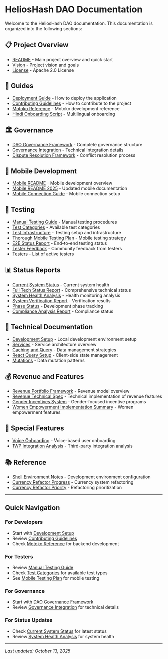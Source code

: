 # HeliosHash DAO Documentation

Welcome to the HeliosHash DAO documentation. This documentation is organized into the following sections:

## 📋 Project Overview
- [README](../README.md) - Main project overview and quick start
- [Vision](../VISION.md) - Project vision and goals
- [License](../LICENSE) - Apache 2.0 License

## 🚀 Guides
- [Deployment Guide](guides/DEPLOYMENT_GUIDE.md) - How to deploy the application
- [Contributing Guidelines](guides/CONTRIBUTING.md) - How to contribute to the project
- [Motoko Reference](guides/MOTOKO_REFERENCE.md) - Motoko development reference
- [Hindi Onboarding Script](guides/HINDI_ONBOARDING_SCRIPT.md) - Multilingual onboarding

## 🏛️ Governance
- [DAO Governance Framework](governance/DAO_GOVERNANCE_FRAMEWORK.md) - Complete governance structure
- [Governance Integration](governance/GOVERNANCE_INTEGRATION.md) - Technical integration details
- [Dispute Resolution Framework](governance/DISPUTE_RESOLUTION_FRAMEWORK.md) - Conflict resolution process

## 📱 Mobile Development
- [Mobile README](mobile/MOBILE-README.md) - Mobile development overview
- [Mobile README 2025](mobile/MOBILE-README-2025.md) - Updated mobile documentation  
- [Mobile Connection Guide](mobile/MOBILE_CONNECTION_GUIDE.md) - Mobile connection setup

## 🧪 Testing
- [Manual Testing Guide](testing/MANUAL_TESTING_GUIDE.md) - Manual testing procedures
- [Test Categories](testing/TEST_CATEGORIES.md) - Available test categories
- [Test Infrastructure](testing/TEST_INFRASTRUCTURE.md) - Testing setup and infrastructure
- [Thorough Mobile Testing Plan](testing/THOROUGH_MOBILE_TESTING_PLAN.md) - Mobile testing strategy
- [E2E Status Report](testing/STATUS_REPORT_E2E.md) - End-to-end testing status
- [Tester Feedback](testing/TESTER_FEEDBACK.md) - Community feedback from testers
- [Testers](testing/TESTERS.md) - List of active testers

## 📊 Status Reports
- [Current System Status](status/CURRENT_SYSTEM_STATUS.md) - Current system health
- [Full Tech Status Report](status/FULL_TECH_STATUS_REPORT.md) - Comprehensive technical status
- [System Health Analysis](status/SYSTEM_HEALTH_ANALYSIS.md) - Health monitoring analysis
- [System Verification Report](status/SYSTEM_VERIFICATION_REPORT.md) - Verification results
- [Phase Status](status/PHASE_STATUS.md) - Development phase tracking
- [Compliance Analysis Report](status/COMPLIANCE_ANALYSIS_REPORT.md) - Compliance status

## 🔧 Technical Documentation
- [Development Setup](development-setup.md) - Local development environment setup
- [Services](services.md) - Service architecture overview
- [Caching and Query](caching-and-query.md) - Data management strategies
- [React Query Setup](react-query-setup.md) - Client-side state management
- [Mutations](mutations.md) - Data mutation patterns

## 💰 Revenue and Features
- [Revenue Portfolio Framework](REVENUE_PORTFOLIO_FRAMEWORK.md) - Revenue model overview
- [Revenue Technical Spec](REVENUE_TECHNICAL_SPEC.md) - Technical implementation of revenue features
- [Gender Incentives System](GENDER_INCENTIVES_SYSTEM.md) - Gender-focused incentive programs
- [Women Empowerment Implementation Summary](women-empowerment-implementation-summary.md) - Women empowerment features

## 🎯 Special Features
- [Voice Onboarding](VOICE_ONBOARDING.md) - Voice-based user onboarding
- [1WP Integration Analysis](1wp-integration-analysis.md) - Third-party integration analysis

## 📚 Reference
- [Shell Environment Notes](shell-env-notes.md) - Development environment configuration
- [Currency Refactor Progress](currency-refactor-progress.md) - Currency system refactoring
- [Currency Refactor Priority](currency-refactor-priority.md) - Refactoring prioritization

---

## Quick Navigation

### For Developers
- Start with [Development Setup](development-setup.md)
- Review [Contributing Guidelines](guides/CONTRIBUTING.md)
- Check [Motoko Reference](guides/MOTOKO_REFERENCE.md) for backend development

### For Testers
- Review [Manual Testing Guide](testing/MANUAL_TESTING_GUIDE.md)
- Check [Test Categories](testing/TEST_CATEGORIES.md) for available test types
- See [Mobile Testing Plan](testing/THOROUGH_MOBILE_TESTING_PLAN.md) for mobile testing

### For Governance
- Start with [DAO Governance Framework](governance/DAO_GOVERNANCE_FRAMEWORK.md)
- Review [Governance Integration](governance/GOVERNANCE_INTEGRATION.md) for technical details

### For Status Updates
- Check [Current System Status](status/CURRENT_SYSTEM_STATUS.md) for latest status
- Review [System Health Analysis](status/SYSTEM_HEALTH_ANALYSIS.md) for system health

---

*Last updated: October 13, 2025*